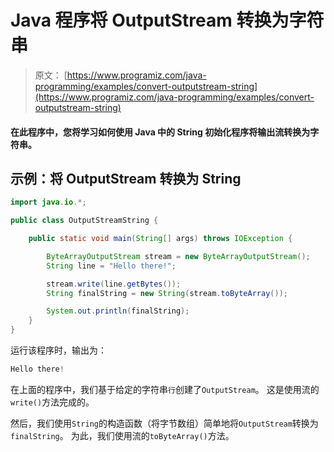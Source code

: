 # Java 程序将 OutputStream 转换为字符串

> 原文： [https://www.programiz.com/java-programming/examples/convert-outputstream-string](https://www.programiz.com/java-programming/examples/convert-outputstream-string)

#### 在此程序中，您将学习如何使用 Java 中的 String 初始化程序将输出流转换为字符串。

## 示例：将 OutputStream 转换为 String

```java
import java.io.*;

public class OutputStreamString {

    public static void main(String[] args) throws IOException {

        ByteArrayOutputStream stream = new ByteArrayOutputStream();
        String line = "Hello there!";

        stream.write(line.getBytes());
        String finalString = new String(stream.toByteArray());

        System.out.println(finalString);
    }
}
```

运行该程序时，输出为：

```java
Hello there!
```

在上面的程序中，我们基于给定的字符串`行`创建了`OutputStream`。 这是使用流的`write()`方法完成的。

然后，我们使用`String`的构造函数（将字节数组）简单地将`OutputStream`转换为`finalString`。 为此，我们使用流的`toByteArray()`方法。